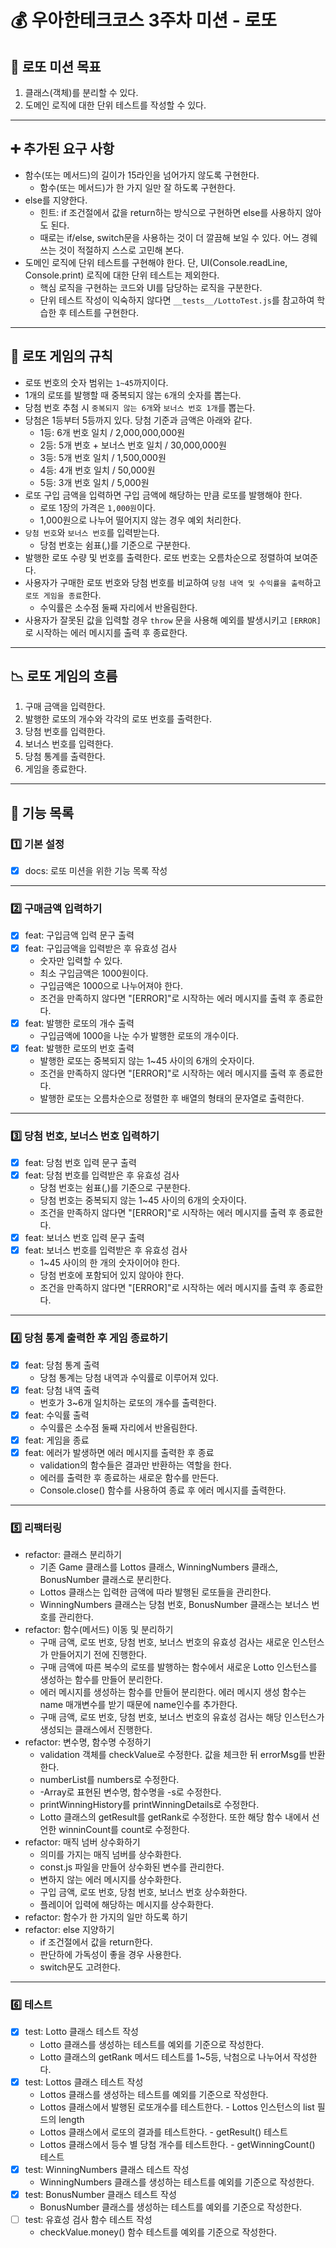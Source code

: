 # 💰 우아한테크코스 3주차 미션 - 로또

## 🚀 로또 미션 목표

1. 클래스(객체)를 분리할 수 있다.
2. 도메인 로직에 대한 단위 테스트를 작성할 수 있다.

---

## ➕ 추가된 요구 사항

- 함수(또는 메서드)의 길이가 15라인을 넘어가지 않도록 구현한다.
  - 함수(또는 메서드)가 한 가지 일만 잘 하도록 구현한다.
- else를 지양한다.
  - 힌트: if 조건절에서 값을 return하는 방식으로 구현하면 else를 사용하지 않아도 된다.
  - 때로는 if/else, switch문을 사용하는 것이 더 깔끔해 보일 수 있다. 어느 경웨 쓰는 것이 적절하지 스스로 고민해 본다.
- 도메인 로직에 단위 테스트를 구현해야 한다. 단, UI(Console.readLine, Console.print) 로직에 대한 단위 테스트는 제외한다.
  - 핵심 로직을 구현하는 코드와 UI를 담당하는 로직을 구분한다.
  - 단위 테스트 작성이 익숙하지 않다면 `__tests__/LottoTest.js`를 참고하여 학습한 후 테스트를 구현한다.

---

## 🤙 로또 게임의 규칙

- 로또 번호의 숫자 범위는 `1~45`까지이다.
- 1개의 로또를 발행할 때 중복되지 않는 `6`개의 숫자를 뽑는다.
- 당첨 번호 추첨 시 `중복되지 않는 6개`와 `보너스 번호 1개`를 뽑는다.
- 당첨은 1등부터 5등까지 있다. 당첨 기준과 금액은 아래와 같다.
  - 1등: 6개 번호 일치 / 2,000,000,000원
  - 2등: 5개 번호 + 보너스 번호 일치 / 30,000,000원
  - 3등: 5개 번호 일치 / 1,500,000원
  - 4등: 4개 번호 일치 / 50,000원
  - 5등: 3개 번호 일치 / 5,000원
- 로또 구입 금액을 입력하면 구입 금액에 해당하는 만큼 로또를 발행해야 한다.
  - 로또 1장의 가격은 `1,000원`이다.
  - 1,000원으로 나누어 떨어지지 않는 경우 예외 처리한다.
- `당첨 번호`와 `보너스 번호`를 입력받는다.
  - 당첨 번호는 쉼표(,)를 기준으로 구분한다.
- 발행한 로또 수량 및 번호를 출력한다. 로또 번호는 오름차순으로 정렬하여 보여준다.
- 사용자가 구매한 로또 번호와 당첨 번호를 비교하여 `당첨 내역 및 수익률을 출력`하고 `로또 게임을 종료`한다.
  - 수익률은 소수점 둘째 자리에서 반올림한다.
- 사용자가 잘못된 값을 입력할 경우 `throw` 문을 사용해 예외를 발생시키고 `[ERROR]`로 시작하는 에러 메시지를 출력 후 종료한다.

---

## 📉 로또 게임의 흐름

1. 구매 금액을 입력한다.
2. 발행한 로또의 개수와 각각의 로또 번호를 출력한다.
3. 당첨 번호를 입력한다.
4. 보너스 번호를 입력한다.
5. 당첨 통계를 출력한다.
6. 게임을 종료한다.

---

## 📃 기능 목록

### 1️⃣ 기본 설정

- [x] docs: 로또 미션을 위한 기능 목록 작성

---

### 2️⃣ 구매금액 입력하기

- [x] feat: 구입금액 입력 문구 출력
- [x] feat: 구입금액을 입력받은 후 유효성 검사
  - 숫자만 입력할 수 있다.
  - 최소 구입금액은 1000원이다.
  - 구입금액은 1000으로 나누어져야 한다.
  - 조건을 만족하지 않다면 "[ERROR]"로 시작하는 에러 메시지를 출력 후 종료한다.
- [x] feat: 발행한 로또의 개수 출력
  - 구입금액에 1000을 나눈 수가 발행한 로또의 개수이다.
- [x] feat: 발행한 로또의 번호 출력
  - 발행한 로또는 중복되지 않는 1~45 사이의 6개의 숫자이다.
  - 조건을 만족하지 않다면 "[ERROR]"로 시작하는 에러 메시지를 출력 후 종료한다.
  - 발행한 로또는 오름차순으로 정렬한 후 배열의 형태의 문자열로 출력한다.

---

### 3️⃣ 당첨 번호, 보너스 번호 입력하기

- [x] feat: 당첨 번호 입력 문구 출력
- [x] feat: 당첨 번호를 입력받은 후 유효성 검사
  - 당첨 번호는 쉼표(,)를 기준으로 구분한다.
  - 당첨 번호는 중복되지 않는 1~45 사이의 6개의 숫자이다.
  - 조건을 만족하지 않다면 "[ERROR]"로 시작하는 에러 메시지를 출력 후 종료한다.
- [x] feat: 보너스 번호 입력 문구 출력
- [x] feat: 보너스 번호를 입력받은 후 유효성 검사
  - 1~45 사이의 한 개의 숫자이어야 한다.
  - 당첨 번호에 포함되어 있지 않아야 한다.
  - 조건을 만족하지 않다면 "[ERROR]"로 시작하는 에러 메시지를 출력 후 종료한다.

---

### 4️⃣ 당첨 통계 출력한 후 게임 종료하기

- [x] feat: 당첨 통계 출력
  - 당첨 통계는 당첨 내역과 수익률로 이루어져 있다.
- [x] feat: 당첨 내역 출력
  - 번호가 3~6개 일치하는 로또의 개수를 출력한다.
- [x] feat: 수익률 출력
  - 수익률은 소수점 둘째 자리에서 반올림한다.
- [x] feat: 게임을 종료
- [x] feat: 에러가 발생하면 에러 메시지를 출력한 후 종료
  - validation의 함수들은 결과만 반환하는 역할을 한다.
  - 에러를 출력한 후 종료하는 새로운 함수를 만든다.
  - Console.close() 함수를 사용하여 종료 후 에러 메시지를 출력한다.

---

### 5️⃣ 리팩터링

- refactor: 클래스 분리하기
  - 기존 Game 클래스를 Lottos 클래스, WinningNumbers 클래스, BonusNumber 클래스로 분리한다.
  - Lottos 클래스는 입력한 금액에 따라 발행된 로또들을 관리한다.
  - WinningNumbers 클래스는 당첨 번호, BonusNumber 클래스는 보너스 번호를 관리한다.
- refactor: 함수(메서드) 이동 및 분리하기
  - 구매 금액, 로또 번호, 당첨 번호, 보너스 번호의 유효성 검사는 새로운 인스턴스가 만들어지기 전에 진행한다.
  - 구매 금액에 따른 복수의 로또를 발행하는 함수에서 새로운 Lotto 인스턴스를 생성하는 함수를 만들어 분리한다.
  - 에러 메시지를 생성하는 함수를 만들어 분리한다. 에러 메시지 생성 함수는 name 매개변수를 받기 때문에 name인수를 추가한다.
  - 구매 금액, 로또 번호, 당첨 번호, 보너스 번호의 유효성 검사는 해당 인스턴스가 생성되는 클래스에서 진행한다.
- refactor: 변수명, 함수명 수정하기
  - validation 객체를 checkValue로 수정한다. 값을 체크한 뒤 errorMsg를 반환한다.
  - numberList를 numbers로 수정한다.
  - -Array로 표현된 변수명, 함수명을 -s로 수정한다.
  - printWinningHistory를 printWinningDetails로 수정한다.
  - Lotto 클래스의 getResult를 getRank로 수정한다. 또한 해당 함수 내에서 선언한 winninCount를 count로 수정한다.
- refactor: 매직 넘버 상수화하기
  - 의미를 가지는 매직 넘버를 상수화한다.
  - const.js 파일을 만들어 상수화된 변수를 관리한다.
  - 변하지 않는 에러 메시지를 상수화한다.
  - 구입 금액, 로또 번호, 당첨 번호, 보너스 번호 상수화한다.
  - 플레이어 입력에 해당하는 메시지를 상수화한다.
- refactor: 함수가 한 가지의 일만 하도록 하기
- refactor: else 지양하기
  - if 조건절에서 값을 return한다.
  - 판단하에 가독성이 좋을 경우 사용한다.
  - switch문도 고려한다.

---

### 6️⃣ 테스트

- [x] test: Lotto 클래스 테스트 작성
  - Lotto 클래스를 생성하는 테스트를 예외를 기준으로 작성한다.
  - Lotto 클래스의 getRank 메서드 테스트를 1~5등, 낙첨으로 나누어서 작성한다.
- [x] test: Lottos 클래스 테스트 작성
  - Lottos 클래스를 생성하는 테스트를 예외를 기준으로 작성한다.
  - Lottos 클래스에서 발행된 로또개수를 테스트한다. - Lottos 인스턴스의 list 필드의 length
  - Lottos 클래스에서 로또의 결과를 테스트한다. - getResult() 테스트
  - Lottos 클래스에서 등수 별 당첨 개수를 테스트한다. - getWinningCount() 테스트
- [x] test: WinningNumbers 클래스 테스트 작성
  - WinningNumbers 클래스를 생성하는 테스트를 예외를 기준으로 작성한다.
- [x] test: BonusNumber 클래스 테스트 작성
  - BonusNumber 클래스를 생성하는 테스트를 예외를 기준으로 작성한다.
- [ ] test: 유효성 검사 함수 테스트 작성
  - checkValue.money() 함수 테스트를 예외를 기준으로 작성한다.
